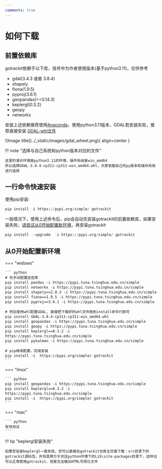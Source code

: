 ```yaml
---
comments: true
---
```


# 如何下载

[Anaconda]: https://www.anaconda.com/download
[GDAL-whl文件]: https://github.com/cgohlke/geospatial-wheels/releases

## 前置依赖库
gotrackit依赖于以下库，括号中为作者使用版本(基于python3.11)，仅供参考

- gdal(3.4.3 或者 3.8.4)
- shapely
- fiona(1.9.5)
- pyproj(3.6.1)
- geopandas(>=0.14.3)
- keplergl(0.3.2)
- geopy
- networkx


安装上述依赖推荐使用[Anaconda]，使用python3.11版本，GDAL若安装失败，推荐直接安装 [GDAL-whl文件]

<div class="gdal-whl" markdown>
![Image title](../_static/images/gdal_wheel.png){ align=center }
</div>

!!! note "选择与自己系统和python版本对应的文件"

    这里的演示环境是python3.11的环境，操作系统是win_amd64
    所以选择GDAL-3.8.4-cp311-cp311-win_amd64.whl，大家依据自己的py版本和操作系统进行选择



## 一行命令快速安装

使用pip安装:

``` py title="使用pip安装"
pip install -i https://pypi.org/simple/ gotrackit
```

一般情况下，使用上述命令后，pip会自动先安装gotrackit的前置依赖库，如果安装失败，[请尝试从0开始配置新环境](#从0开始配置新环境)，再安装gotrackit

``` py title="已经安装好gotrackit，升级版本可以使用以下命令"
pip install --upgrade  -i https://pypi.org/simple/ gotrackit
```

<a id="从0开始配置新环境"></a>
## 从0开始配置新环境

=== "widows"

    ``` python
    # 先手动配置这些库
    pip install pandas -i https://pypi.tuna.tsinghua.edu.cn/simple
    pip install networkx -i https://pypi.tuna.tsinghua.edu.cn/simple
    pip install shapely==2.0.3 -i https://pypi.tuna.tsinghua.edu.cn/simple
    pip install fiona==1.9.5 -i https://pypi.tuna.tsinghua.edu.cn/simple
    pip install pyproj==3.6.1 -i https://pypi.tuna.tsinghua.edu.cn/simple
    
    # 然后使用whl配置GDAL, 直接把下载好的whl文件拖到install命令行即可 
    pip install GDAL-3.8.4-cp311-cp311-win_amd64.whl
    pip install geopandas -i https://pypi.tuna.tsinghua.edu.cn/simple
    pip install geopy -i https://pypi.tuna.tsinghua.edu.cn/simple
    pip install keplergl==0.3.2 -i https://pypi.tuna.tsinghua.edu.cn/simple
    pip install pykalman -i https://pypi.tuna.tsinghua.edu.cn/simple
    
    # pip继续配置，完成安装
    pip install -i  https://pypi.org/simple/ gotrackit
    ```

=== "linux"

    ``` python
    pip install geopandas -i https://pypi.tuna.tsinghua.edu.cn/simple
    pip install keplergl==0.3.2 -i https://pypi.tuna.tsinghua.edu.cn/simple
    pip install -i  https://pypi.org/simple/ gotrackit
    ```

=== "mac"

    ``` python
    有待测试
    ```

!!! tip "keplergl安装失败"

    如果您安装keplergl一直失败，您可以直接在gotrackit仓库主页面下载：src目录下的gotrackit源码包，并将其拷贝于对应python环境下的Lib\site-packages目录下，这样也可以正常使用gotrackit，但是无法输出HTML可视化文件


